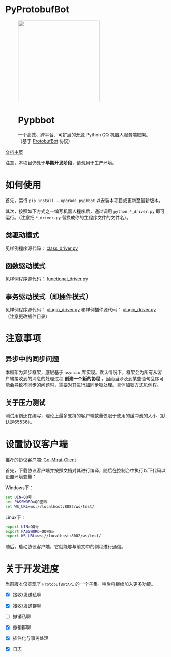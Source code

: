 # PyProtobufBot

<figure>
  <img src="https://pypbbot.kale1d0.space/assets/logo_large.png" width="256" style="margin:auto"/>
  <h1>Pypbbot</h1>
  <figcaption style="font-style:normal;">一个高效、跨平台、可扩展的<a href="https://github.com/PHIKN1GHT/pypbbot">开源</a> Python QQ 机器人服务端框架。</br>（基于 <a href="https://github.com/ProtobufBot/onebot_idl">
  ProtobufBot</a> 协议）<br/></figcaption>
</figure>
<a href="https://pypbbot.kale1d0.space/">文档主页</a>

注意，本项目仍处于**早期开发阶段**，请勿用于生产环境。

# 如何使用

首先，运行 `pip install --upgrade pypbbot` 以安装本项目或更新至最新版本。

其次，按照如下方式之一编写机器人程序后，通过调用 `python *_driver.py` 即可运行。（注意把 `*_driver.py` 替换成你的主程序文件的文件名）。

## 类驱动模式

见样例程序源代码： [class_driver.py](https://github.com/PHIKN1GHT/pypbbot/blob/main/pypbbot_examples/class_driver.py)

## 函数驱动模式

见样例程序源代码： [functional_driver.py](https://github.com/PHIKN1GHT/pypbbot/blob/main/pypbbot_examples/functional_driver.py)

## 事务驱动模式（即插件模式）

见样例程序源代码： [plugin_driver.py](https://github.com/PHIKN1GHT/pypbbot/blob/main/pypbbot_examples/plugin_driver.py) 和样例插件源代码： [plugin_driver.py](https://github.com/PHIKN1GHT/pypbbot/blob/main/pypbbot_examples/plugins/counter_plugin.py) （注意更改插件目录）

# 注意事项

## 异步中的同步问题

本框架为异步框架，底层基于 `asyncio` 库实现。默认情况下，框架会为所有从客户端接收到的消息的处理过程 **创建一个新的协程** ，因而当涉及到某些语句乱序可能会导致不同步的问题时，需要对其进行加同步锁处理。具体加锁方式见例程。

## 关于压力测试

测试用例还在编写，理论上最多支持的客户端数量仅限于使用的缓冲池的大小（默认是65536）。

# 设置协议客户端 

推荐的协议客户端: [Go-Mirai-Client](https://github.com/ProtobufBot/Go-Mirai-Client)

首先，下载协议客户端并按照文档对其进行编译，随后在控制台中执行以下代码以设置环境变量：

Windows下：

```bat
set UIN=QQ号
set PASSWORD=QQ密码
set WS_URL=ws://localhost:8082/ws/test/
```

Linux下：

```bash
export UIN=QQ号
export PASSWORD=QQ密码
export WS_URL=ws://localhost:8082/ws/test/
```

随后，启动协议客户端，它就能够与前文中的例程进行通信。

# 关于开发进度

当前版本仅实现了 `ProtobufBotAPI` 的一个子集。稍后将继续加入更多功能。

- [x] 接收/发送私聊
- [x] 接收/发送群聊
- [ ] 撤销私聊
- [x] 撤销群聊
- [x] 插件化与事务处理
- [x] 日志

